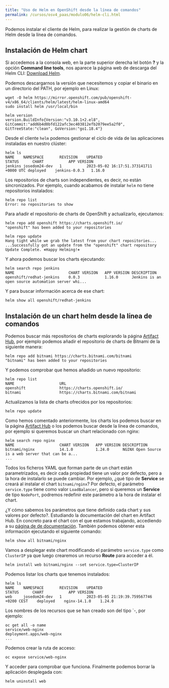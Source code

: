 ```yaml
---
title: "Uso de Helm en OpenShift desde la línea de comandos"
permalink: /cursos/osv4_paas/modulo06/helm-cli.html
---
```


Podemos instalar el cliente de Helm, para realizar la gestión de charts de Helm desde la línea de comandos.

## Instalación de Helm chart

Si accedemos a la consola web, en la parte superior derecha lel botón **?** y la opción **Command line tools**, nos aparece la página web de descarga del Helm CLI: [Download Helm](https://mirror.openshift.com/pub/openshift-v4/x86_64/clients/helm/latest/).

Podemos descargarnos la versión que necesitemos y copiar el binario en un directorio del PATH, por ejemplo en Linux:

    wget -O helm https://mirror.openshift.com/pub/openshift-v4/x86_64/clients/helm/latest/helm-linux-amd64 
    sudo install helm /usr/local/bin

    helm version
    version.BuildInfo{Version:"v3.10.1+2.el8", GitCommit:"add6b4d0bfd122afc3ec403812efb2079ee5a2f0", GitTreeState:"clean", GoVersion:"go1.18.4"}

Desde el cliente `helm` podemos gestionar el ciclo de vida de las aplicaciones instaladas en nuestro clúster:

    helm ls
    NAME   	NAMESPACE    	REVISION	UPDATED                                	STATUS  	CHART        	APP VERSION
    jenkins	josedom24-dev	1       	2023-05-02 16:17:51.373141711 +0000 UTC	deployed	jenkins-0.0.3	1.16.0     

Los repositorios de charts son independientes, es decir, no están sincronizados. Por ejemplo, cuando acabamos de instalar `helm` no tiene repositorios instalados:

    helm repo list
    Error: no repositories to show

Para añadir el repositorio de charts de OpenShift y actualizarlo, ejecutamos:

    helm repo add openshift https://charts.openshift.io/
    "openshift" has been added to your repositories

    helm repo update
    Hang tight while we grab the latest from your chart repositories...
    ...Successfully got an update from the "openshift" chart repository
    Update Complete. ⎈Happy Helming!⎈

Y ahora podemos buscar los charts ejecutando:

    helm search repo jenkins
    NAME                    	CHART VERSION	APP VERSION	DESCRIPTION                                       
    openshift/redhat-jenkins	0.0.3        	1.16.0     	Jenkins is an open source automation server whi...

Y para buscar información acerca de ese chart:

    helm show all openshift/redhat-jenkins

## Instalación de un chart helm desde la línea de comandos

Podemos buscar más repositorios de charts explorando la página [Artifact Hub](https://artifacthub.io/), por ejemplo podemos añadir el repositorio de charts de Bitnami de la siguiente manera:

    helm repo add bitnami https://charts.bitnami.com/bitnami
    "bitnami" has been added to your repositories

Y podemos comprobar que hemos añadido un nuevo repositorio:

    helm repo list
    NAME                	URL                                               
    openshift           	https://charts.openshift.io/      
    bitnami             	https://charts.bitnami.com/bitnami                

Actualizamos la lista de charts ofrecidos por los repositorios:

    helm repo update

Como hemos comentado anteriormente, los charts los podemos buscar en la página [Artifact Hub](https://artifacthub.io/) o los podemos buscar desde la línea de comandos, por ejemplo si queremos buscar un chart relacionado con nginx:

    helm search repo nginx
    NAME                   	CHART VERSION	APP VERSION	DESCRIPTION                                       
    bitnami/nginx         	14.1.0       	1.24.0     	NGINX Open Source is a web server that can be a...
    ...

Todos los ficheros YAML que forman parte de un chart están parametrizados, es decir cada propiedad tiene un valor por defecto, pero a la hora de instalarlo se puede cambiar. Por ejemplo, ¿qué tipo de **Service** se creará al instalar el chart `bitnami/nginx`? Por defecto, el parámetro `service.type` tiene como valor `LoadBalancer`, pero si queremos un **Service** de tipo `NodePort`, podremos redefinir este parámetro a la hora de instalar el chart.

¿Y cómo sabemos los parámetros que tiene definido cada chart y sus valores por defecto?. Estudiando la documentación del chart en Artifact Hub. En concreto para el chart con el que estamos trabajando, accediendo a su [página de de documentación](https://artifacthub.io/packages/helm/bitnami/nginx). También podemos obtener esta información ejecutando el siguiente comando:

    helm show all bitnami/nginx

Vamos a desplegar este chart modificando el parámetro `service.type` como `ClusterIP` ya que luego crearemos un recurso **Route** para acceder a él.

    helm install web bitnami/nginx --set service.type=ClusterIP 

Podemos listar los charts que tenemos instalados:

    helm ls
    NAME	NAMESPACE    	REVISION	UPDATED                                 	STATUS  	CHART       	APP VERSION
    web 	josedom24-dev	1       	2023-05-05 21:19:39.759567746 +0200 CEST	deployed	nginx-14.1.0	1.24.0  

Los nombres de los recursos que se han creado son del tipo `<nombre-instancia>-<nombre-chart>, por ejemplo:

    oc get all -o name
    service/web-nginx
    deployment.apps/web-nginx
    ...

Podemos crear la ruta de acceso:

    oc expose service/web-nginx

Y acceder para comprobar que funciona. Finalmente podemos borrar la aplicación desplegada con:

    helm uninstall web